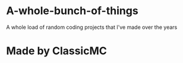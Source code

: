 # A-whole-bunch-of-things
A whole load of random coding projects that I've made over the years
# Made by ClassicMC
